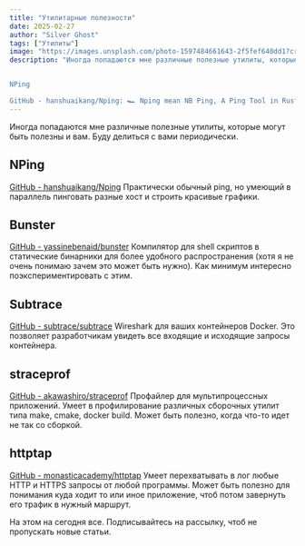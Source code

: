 ```yaml
---
title: "Утилитарные полезности"
date: 2025-02-27
author: "Silver Ghost"
tags: ["Утилиты"]
image: "https://images.unsplash.com/photo-1597484661643-2f5fef640dd1?crop&#x3D;entropy&amp;cs&#x3D;tinysrgb&amp;fit&#x3D;max&amp;fm&#x3D;jpg&amp;ixid&#x3D;M3wxMTc3M3wwfDF8c2VhcmNofDR8fHRvb2xzfGVufDB8fHx8MTc0MDAzOTMwM3ww&amp;ixlib&#x3D;rb-4.0.3&amp;q&#x3D;80&amp;w&#x3D;2000"
description: "Иногда попадаются мне различные полезные утилиты, которые могут быть полезны и вам. Буду делиться с вами периодически.


NPing

GitHub - hanshuaikang/Nping: 🏎 Nping mean NB Ping, A Ping Tool in Rust with Real-Time Data and Visualizations🏎 Nping mean NB Ping, A Ping Tool in Rust with Real-Time Data and Visualizations"
---
```


Иногда попадаются мне различные полезные утилиты, которые могут быть полезны и вам. Буду делиться с вами периодически. 

## NPing
[GitHub - hanshuaikang/Nping](https://github.com/hanshuaikang/Nping?ref=geeknest.ru)
Практически обычный ping, но умеющий в параллель пинговать разные хост и строить красивые графики. 

## Bunster
[GitHub - yassinebenaid/bunster](https://github.com/yassinebenaid/bunster?ref=geeknest.ru)
Компилятор для shell скриптов в статические бинарники для более удобного распространения (хотя я не очень понимаю зачем это может быть нужно). Как минимум интересно поэкспериментировать с этим.

## Subtrace
[GitHub - subtrace/subtrace](https://github.com/subtrace/subtrace?ref=homedevops.ru)
Wireshark для ваших контейнеров Docker. Это позволяет разработчикам увидеть все входящие и исходящие запросы контейнера.

## straceprof
[GitHub - akawashiro/straceprof](https://github.com/akawashiro/straceprof?ref=geeknest.ru)
Профайлер для мультипроцессных приложений. Умеет в профилирование различных сборочных утилит типа make, cmake, docker build. Может быть полезно, когда что-то идет не так со сборкой.

## httptap
[GitHub - monasticacademy/httptap](https://github.com/monasticacademy/httptap?ref=geeknest.ru)
Умеет перехватывать в лог любые HTTP и HTTPS запросы от любой программы. Может быть полезно для понимания куда ходит то или иное приложение, чтоб потом завернуть его трафик в нужный маршрут.

На этом на сегодня все. Подписывайтесь на рассылку, чтоб не пропускать новые статьи.